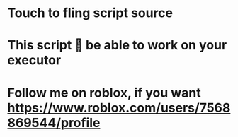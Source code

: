 # Touch to fling script source
#  This script 💯 be able to work on your executor
# Follow me on roblox, if you want https://www.roblox.com/users/7568869544/profile
